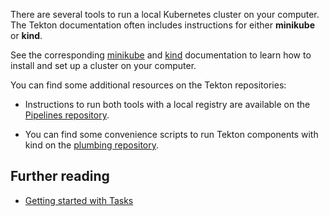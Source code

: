 <!--
---
title: "Local Kubernetes cluster"
linkTitle: "Local cluster"
weight: 1
description: >
  Set up a Kubernetes cluster on your computer to test Tekton.
---
-->

There are several tools to run a local Kubernetes cluster on your computer. The
Tekton documentation often includes instructions for either **minikube** or
**kind**. 

See the corresponding [minikube][] and [kind][] documentation to learn how to
install and set up a cluster on your computer. 

You can find some additional resources on the Tekton repositories:

- Instructions to run both tools with a local registry are available on the
  [Pipelines repository][local-setup].

- You can find some convenience scripts to run Tekton components with kind on
  the [plumbing repository][kind-setup].

## Further reading

-   [Getting started with Tasks][tasks-intro]

[minikube]: https://minikube.sigs.k8s.io/docs/start/
[kind]: https://kind.sigs.k8s.io/docs/user/quick-start/
[kind-setup]: https://github.com/tektoncd/plumbing/tree/main/hack
[local-setup]: https://github.com/tektoncd/pipeline/blob/main/docs/developers/local-setup.md
[tasks-intro]: /docs/getting-started/tasks/

